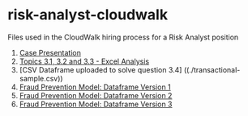 # risk-analyst-cloudwalk
Files used in the CloudWalk hiring process for a Risk Analyst position

1. [Case Presentation](./Risk%20Analyst%20Case%20-%20CloudWalk%20-%20Matias%20Scherer.pdf)
2. [Topics 3.1, 3.2 and 3.3 - Excel Analysis](./Risk%20Analyst%20Case%20Excel%20-%20CloudWalk%20-%20Matias%20Scherer.xlsx)
3. [CSV Dataframe uploaded to solve question 3.4] ((./transactional-sample.csv))
4. [Fraud Prevention Model: Dataframe Version 1](./FraudPreventionModel.ipynb)
5. [Fraud Prevention Model: Dataframe Version 2](./FraudPreventionModel2.ipynb) 
6. [Fraud Prevention Model: Dataframe Version 3](./FraudPreventionModel3.ipynb) 

